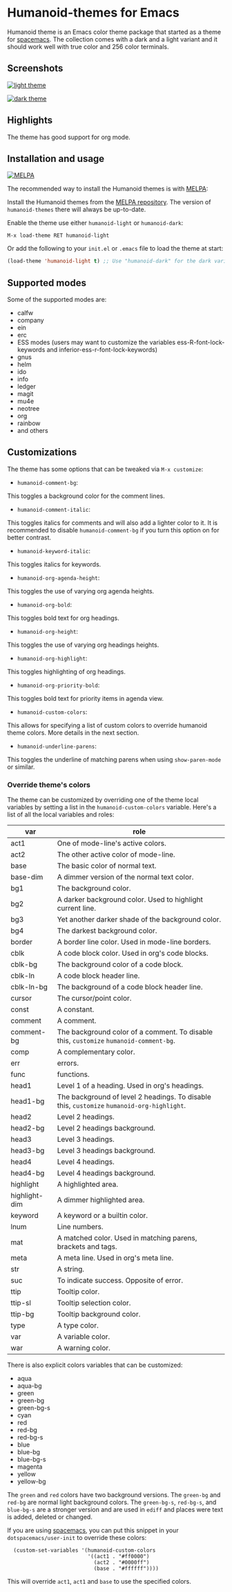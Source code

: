 # Humanoid-themes for Emacs

Humanoid theme is an Emacs color theme package that started as a theme for [spacemacs](https://github.com/syl20bnr/spacemacs).
The collection comes with a dark and a light variant and it should work well with true color and 256 color terminals.

## Screenshots

[![light theme](https://github.com/humanoid-colors/emacs-humanoid-themes/wiki/assets/screenshots/org-mode-humanoid-light.png)](https://github.com/humanoid-colors/emacs-humanoid-themes/wiki/assets/screenshots/org-mode-humanoid-light.png)

[![dark theme](https://github.com/humanoid-colors/emacs-humanoid-themes/wiki/assets/screenshots/org-mode-humanoid-dark.png)](https://github.com/humanoid-colors/emacs-humanoid-themes/wiki/assets/screenshots/org-mode-humanoid-dark.png)

## Highlights

The theme has good support for org mode.

## Installation and usage

[![MELPA](https://melpa.org/packages/humanoid-themes-badge.svg)](https://melpa.org/#/humanoid-themes)

The recommended way to install the Humanoid themes is with [MELPA](https://melpa.org/#/getting-started):

Install the Humanoid themes from the [MELPA repository](https://melpa.org/#/humanoid-themes). The version of `humanoid-themes` there will always be up-to-date.

Enable the theme use either `humanoid-light` or `humanoid-dark`:

```
M-x load-theme RET humanoid-light 
```

Or add the following to your `init.el` or `.emacs` file to load the theme at start:

```lisp
(load-theme 'humanoid-light t) ;; Use "humanoid-dark" for the dark variant
```

## Supported modes

Some of the supported modes are:

* calfw
* company
* ein
* erc
* ESS modes (users may want to customize the variables ess-R-font-lock-keywords and inferior-ess-r-font-lock-keywords)
* gnus
* helm
* ido
* info
* ledger
* magit
* mu4e
* neotree
* org
* rainbow
* and others

## Customizations

The theme has some options that can be tweaked via `M-x customize`:

* `humanoid-comment-bg`:

This toggles a background color for the comment lines.

* `humanoid-comment-italic`:

This toggles italics for comments and will also add a lighter color to it. It is recommended to disable `humanoid-comment-bg` if you turn this option on for better contrast.

* `humanoid-keyword-italic`:

This toggles italics for keywords.

* `humanoid-org-agenda-height`:

This toggles the use of varying org agenda heights.

* `humanoid-org-bold`:

This toggles bold text for org headings.

* `humanoid-org-height`:

This toggles the use of varying org headings heights.

* `humanoid-org-highlight`:

This toggles highlighting of org headings.

* `humanoid-org-priority-bold`:

This toggles bold text for priority items in agenda view.

* `humanoid-custom-colors`:

This allows for specifying a list of custom colors to override humanoid theme colors. More details in the next section.

* `humanoid-underline-parens`:

This toggles the underline of matching parens when using `show-paren-mode` or similar.

### Override theme's colors

The theme can be customized by overriding one of the theme local variables by setting a list in the `humanoid-custom-colors` variable.
Here's a list of all the local variables and roles:

| var           | role                                                                                              |
|---------------|---------------------------------------------------------------------------------------------------|
| act1          | One of mode-line's active colors.                                                                 |
| act2          | The other active color of mode-line.                                                              |
| base          | The basic color of normal text.                                                                   |
| base-dim      | A dimmer version of the normal text color.                                                        |
| bg1           | The background color.                                                                             |
| bg2           | A darker background color. Used to highlight current line.                                        |
| bg3           | Yet another darker shade of the background color.                                                 |
| bg4           | The darkest background color.                                                                     |
| border        | A border line color. Used in mode-line borders.                                                   |
| cblk          | A code block color. Used in org's code blocks.                                                    |
| cblk-bg       | The background color of a code block.                                                             |
| cblk-ln       | A code block header line.                                                                         |
| cblk-ln-bg    | The background of a code block header line.                                                       |
| cursor        | The cursor/point color.                                                                           |
| const         | A constant.                                                                                       |
| comment       | A comment.                                                                                        |
| comment-bg    | The background color of a comment. To disable this, `customize` `humanoid-comment-bg`.            |
| comp          | A complementary color.                                                                            |
| err           | errors.                                                                                           |
| func          | functions.                                                                                        |
| head1         | Level 1 of a heading. Used in org's headings.                                                     |
| head1-bg      | The background of level 2 headings. To disable this, `customize` `humanoid-org-highlight`.        |
| head2         | Level 2 headings.                                                                                 |
| head2-bg      | Level 2 headings background.                                                                      |
| head3         | Level 3 headings.                                                                                 |
| head3-bg      | Level 3 headings background.                                                                      |
| head4         | Level 4 headings.                                                                                 |
| head4-bg      | Level 4 headings background.                                                                      |
| highlight     | A highlighted area.                                                                               |
| highlight-dim | A dimmer highlighted area.                                                                        |
| keyword       | A keyword or a builtin color.                                                                     |
| lnum          | Line numbers.                                                                                     |
| mat           | A matched color. Used in matching parens, brackets and tags.                                      |
| meta          | A meta line. Used in org's meta line.                                                             |
| str           | A string.                                                                                         |
| suc           | To indicate success. Opposite of error.                                                           |
| ttip          | Tooltip color.                                                                                    |
| ttip-sl       | Tooltip selection color.                                                                          |
| ttip-bg       | Tooltip background color.                                                                         |
| type          | A type color.                                                                                     |
| var           | A variable color.                                                                                 |
| war           | A warning color.                                                                                  |


There is also explicit colors variables that can be customized:

* aqua
* aqua-bg
* green
* green-bg
* green-bg-s
* cyan
* red
* red-bg
* red-bg-s
* blue
* blue-bg
* blue-bg-s
* magenta
* yellow
* yellow-bg

The `green` and `red` colors have two background versions. The `green-bg` and  `red-bg` are normal light background colors.
The `green-bg-s`, `red-bg-s`, and `blue-bg-s` are a stronger version and are used in `ediff` and places were text is added, deleted or changed.

If you are using [spacemacs](https://github.com/syl20bnr/spacemacs), you can put this snippet in your `dotspacemacs/user-init` to override these colors:

```elisp
  (custom-set-variables '(humanoid-custom-colors
                          '((act1 . "#ff0000")
                            (act2 . "#0000ff")
                            (base . "#ffffff"))))
```

This will override `act1`, `act1` and `base` to use the specified colors.
